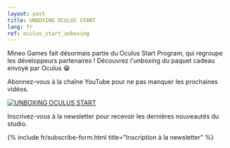 ```yaml
---
layout: post
title: UNBOXING OCULUS START
lang: fr
ref: oculus_start_unboxing
---
```


Mineo Games fait désormais partie du Oculus Start Program, qui regroupe les développeurs partenaires ! Découvrez l'unboxing du paquet cadeau envoyé par Oculus 😁

Abonnez-vous à la chaîne YouTube pour ne pas manquer les prochaines vidéos.

[![UNBOXING OCULUS START](https://i.imgur.com/5a6QUsl.png)](https://www.youtube.com/watch?v=xyXFVuc5TRo "UNBOXING OCULUS START")

Inscrivez-vous à la newsletter pour recevoir les dernières nouveautés du studio.

{% include fr/subscribe-form.html title="Inscription à la newsletter" %}